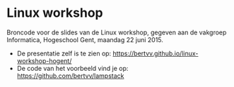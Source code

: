# Linux workshop

Broncode voor de slides van de Linux workshop, gegeven aan de vakgroep Informatica, Hogeschool Gent, maandag 22 juni 2015.


* De presentatie zelf is te zien op: https://bertvv.github.io/linux-workshop-hogent/
* De code van het voorbeeld vind je op: https://github.com/bertvv/lampstack

